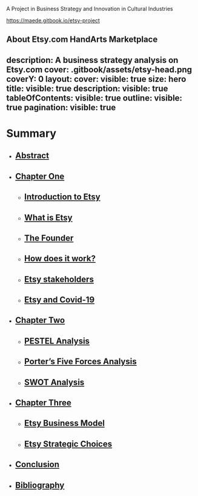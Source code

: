 A Project in Business Strategy and Innovation in Cultural Industries

https://maede.gitbook.io/etsy-project

About Etsy.com HandArts Marketplace
---
description: A business strategy analysis on Etsy.com
cover: .gitbook/assets/etsy-head.png
coverY: 0
layout:
  cover:
    visible: true
    size: hero
  title:
    visible: true
  description:
    visible: true
  tableOfContents:
    visible: true
  outline:
    visible: true
  pagination:
    visible: true
---

# Summary

* ## [**Abstract**](abstract.md)
* ## [**Chapter One**](chapter-one.md)
  * ## [**Introduction to Etsy**](chapter-one.md#introduction-to-etsy)
  * ## [**What is Etsy**](chapter-one.md#what-is-etsy)
  * ## [**The Founder**](chapter-one.md#the-founder)
  * ## [**How does it work?**](chapter-one.md#how-does-it-work)
  * ## [**Etsy stakeholders**](chapter-one.md#etsy-stakeholders)
  * ## [**Etsy and Covid-19**](chapter-one.md#etsy-and-covid-19)
* ## [**Chapter Two**](chapter-two.md)
  * ## [PESTEL Analysis](chapter-two.md#pestel-analysis)
  * ## [Porter’s Five Forces Analysis](chapter-two.md#porters-five-forces-analysis)
  * ## [SWOT Analysis](chapter-two.md#swot-analysis)
* ## [**Chapter Three**](chapter-three.md)
  * ## [Etsy Business Model](chapter-three.md#etsy-business-model)
  * ## [Etsy Strategic Choices](chapter-three.md#etsy-strategic-choices)
* ## [**Conclusion**](conclusion.md)
* ## [**Bibliography**](bibliography.md)

